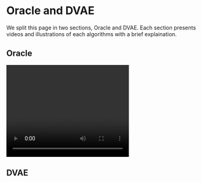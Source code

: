 # Oracle and DVAE
We split this page in two sections, Oracle and DVAE. Each section presents videos and illustrations of each algorithms with a brief explaination.


## Oracle
<video width="320" height="240" controls>
  <source src="./oracle_actor.mp4" type="video/mp4">
  Your browser does not support the video tag.
</video>


## DVAE
